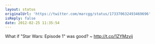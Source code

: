 ```yaml
---
layout: status
originalUrl: 'https://twitter.com/marcgg/status/173370632493469696'
isReply: false
date: 2012-02-25 11:35:54
---
```


What if "Star Wars: Episode 1" was good? ~ http://t.co/1ZYMzvij
